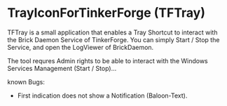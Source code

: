 # TrayIconForTinkerForge (TFTray)

TFTray is a small application that enables a Tray Shortcut to interact with the Brick Daemon Service of TinkerForge.
You can simply Start / Stop the Service, and open the LogViewer of BrickDaemon.

The tool requres Admin rights to be able to interact with the Windows Services Management (Start / Stop)...

known Bugs:

- First indication does not show a Notification (Baloon-Text).
